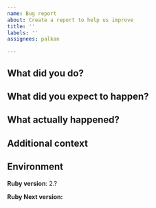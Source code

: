 ```yaml
---
name: Bug report
about: Create a report to help us improve
title: ''
labels: ''
assignees: palkan

---
```


## What did you do?

## What did you expect to happen?

## What actually happened?

## Additional context

## Environment

**Ruby version**: 2.?

**Ruby Next version:**
